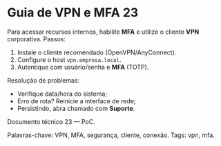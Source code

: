 # Guia de VPN e MFA 23

Para acessar recursos internos, habilite **MFA** e utilize o cliente **VPN** corporativa.
Passos:
1. Instale o cliente recomendado (OpenVPN/AnyConnect).
2. Configure o host `vpn.empresa.local`.
3. Autentique com usuário/senha e **MFA** (TOTP).

Resolução de problemas:
- Verifique data/hora do sistema;
- Erro de rota? Reinicie a interface de rede;
- Persistindo, abra chamado com **Suporte**.

Documento técnico 23 — PoC.

Palavras-chave: VPN, MFA, segurança, cliente, conexão.
Tags: vpn, mfa.

